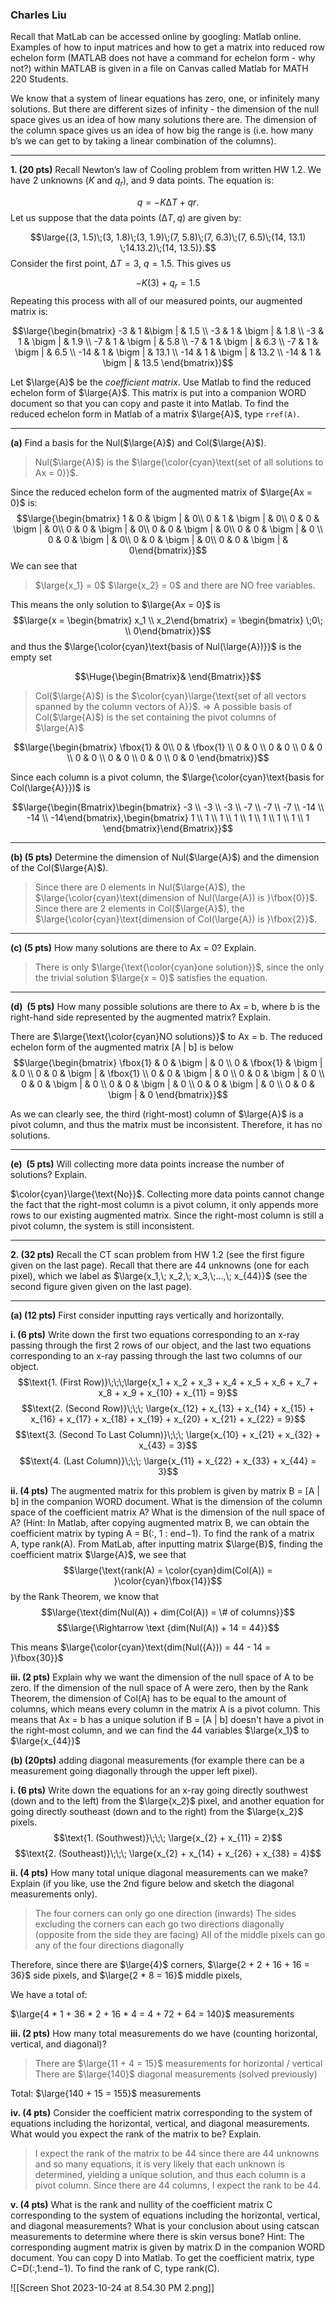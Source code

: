### Charles Liu

Recall that MatLab can be accessed online by googling: Matlab online. Examples of how to input matrices and how to get a matrix into reduced row echelon form (MATLAB does not have a command for echelon form - why not?) within MATLAB is given in a file on Canvas called Matlab for MATH 220 Students.

We know that a system of linear equations has zero, one, or infinitely many solutions. But there are different sizes of infinity - the dimension of the null space gives us an idea of how many solutions there are. The dimension of the column space gives us an idea of how big the range is (i.e. how many b’s we can get to by taking a linear combination of the columns).

___

**1. (20 pts)** Recall Newton’s law of Cooling problem from written HW 1.2. We have 2 unknowns ($K$ and $q_r$), and 9 data points. The equation is:

$$q = −K∆T + qr.  $$
Let us suppose that the data points $(∆T,q)$ are given by:

$$\large{(3, 1.5)\;(3, 1.8)\;(3, 1.9)\;(7, 5.8)\;(7, 6.3)\;(7, 6.5)\;(14, 13.1) \;14.13.2)\;(14, 13.5)}.$$ 
Consider the first point, $∆T = 3$, $q = 1.5$. This gives us

$$−K(3)+q_r =1.5 $$ 
Repeating this process with all of our measured points, our augmented matrix is:

$$\large{\begin{bmatrix} -3 & 1
&\bigm | & 1.5 \\ -3 & 1 & \bigm | & 1.8 \\ -3 & 1 & \bigm | & 1.9 \\ -7 & 1 & \bigm | & 5.8 \\ -7 & 1 & \bigm | & 6.3 \\ -7 & 1 & \bigm | & 6.5 \\ -14 & 1 & \bigm | & 13.1 \\ -14 & 1 & \bigm | & 13.2 \\ -14 & 1 & \bigm | & 13.5 \end{bmatrix}}$$

Let $\large{A}$ be the *coefficient matrix*. Use Matlab to find the reduced echelon form of $\large{A}$. This matrix is put into a companion WORD document so that you can copy and paste it into Matlab. To find the reduced echelon form in Matlab of a matrix $\large{A}$, type `rref(A)`.

____________________________________________________________________________

**(a)** Find a basis for the Nul($\large{A}$) and Col($\large{A}$).

>Nul($\large{A}$) is the $\large{\color{cyan}\text{set of all solutions to Ax = 0}}$.

Since the reduced echelon form of the augmented matrix of $\large{Ax = 0}$ is:
$$\large{\begin{bmatrix} 1 & 0 & \bigm | & 0\\ 0 & 1 & \bigm | & 0\\ 0 & 0 & \bigm | & 0\\ 0 & 0 & \bigm | & 0\\ 0 & 0 & \bigm | & 0\\ 0 & 0 & \bigm | & 0 \\ 0 & 0 & \bigm | & 0\\ 0 & 0 & \bigm | & 0\\ 0 & 0 & \bigm | & 0\end{bmatrix}}$$
We can see that
> $\large{x_1} = 0$
> $\large{x_2} = 0$
and there are NO free variables.

This means the only solution to $\large{Ax = 0}$ is 
$$\large{x = \begin{bmatrix} x_1 \\ x_2\end{bmatrix} = \begin{bmatrix} \;0\; \\ 0\end{bmatrix}}$$
and thus the $\large{\color{cyan}\text{basis of Nul(\large{A})}}$ is the empty set

$$\Huge{\begin{Bmatrix}& \end{Bmatrix}}$$

>Col($\large{A}$) is the $\color{cyan}\large{\text{set of all vectors spanned by the column vectors of A}}$.
>$\Rightarrow$ A possible basis of Col($\large{A}$) is the set containing the pivot columns of $\large{A}$

$$\large{\begin{bmatrix} \fbox{1} & 0\\ 0 & \fbox{1} \\ 0 & 0 \\ 0 & 0 \\ 0 & 0 \\ 0 & 0 \\ 0 & 0 \\ 0 & 0 \\ 0 & 0 \end{bmatrix}}$$

Since each column is a pivot column, the $\large{\color{cyan}\text{basis for Col(\large{A}}})$ is

$$\large{\begin{Bmatrix}\begin{bmatrix} -3 \\ -3 \\ -3 \\ -7 \\ -7 \\ -7 \\ -14 \\ -14 \\ -14\end{bmatrix},\begin{bmatrix} 1 \\ 1 \\ 1 \\ 1 \\ 1 \\ 1 \\ 1 \\ 1  \\ 1 \end{bmatrix}\end{Bmatrix}}$$

___

**(b) (5 pts)** Determine the dimension of Nul($\large{A}$) and the dimension of the Col($\large{A}$).
>Since there are 0 elements in Nul($\large{A}$), the $\large{\color{cyan}\text{dimension of Nul(\large{A}) is }\fbox{0}}$.
>Since there are 2 elements in Col($\large{A}$), the $\large{\color{cyan}\text{dimension of Col(\large{A}) is }\fbox{2}}$.

___

**(c) (5 pts)** How many solutions are there to Ax = 0? Explain.
> There is only $\large{\text{\color{cyan}one solution}}$, since the only the trivial solution $\large{x = 0}$ satisfies the equation.

___

**(d)  (5 pts)** How many possible solutions are there to Ax = b, where b is the right-hand side represented by the augmented matrix? Explain.

There are $\large{\text{\color{cyan}NO solutions}}$ to Ax = b.
The reduced echelon form of the augmented matrix \[A | b] is below
$$\large{\begin{bmatrix} \fbox{1} & 0 & \bigm | & 0 \\ 0 & \fbox{1} & \bigm | & 0 \\ 0 & 0 & \bigm | & \fbox{1} \\ 0 & 0 & \bigm | & 0 \\ 0 & 0 & \bigm | & 0 \\ 0 & 0 & \bigm | & 0 \\ 0 & 0 & \bigm | & 0 \\ 0 & 0 & \bigm | & 0 \\ 0 & 0 & \bigm | & 0 \end{bmatrix}}$$

As we can clearly see, the third (right-most) column of $\large{A}$ is a pivot column, and thus the matrix must be inconsistent. Therefore, it has no solutions.

___

**(e)  (5 pts)** Will collecting more data points increase the number of solutions? Explain.

$\color{cyan}\large{\text{No}}$. Collecting more data points cannot change the fact that the right-most column is a pivot column, it only appends more rows to our existing augmented matrix. Since the right-most column is still a pivot column, the system is still inconsistent.

___

**2. (32 pts)** Recall the CT scan problem from HW 1.2 (see the first figure given on the last page). Recall that there are 44 unknowns (one for each pixel), which we label as $\large{x_1,\; x_2,\; x_3,\;...,\; x_{44}}$ (see the second figure given given on the last page).

___

**(a) (12 pts)** First consider inputting rays vertically and horizontally.

   **i. (6 pts)** Write down the first two equations corresponding to an x-ray passing through the first 2 rows of our object, and the last two equations corresponding to an x-ray passing through the last two columns of our object.
   $$\text{1. (First Row)}\;\;\;\large{x_1 + x_2 + x_3 + x_4 + x_5 + x_6 + x_7 + x_8 + x_9 + x_{10} + x_{11} = 9}$$$$\text{2. (Second Row)}\;\;\; \large{x_{12} + x_{13} + x_{14} + x_{15} + x_{16} + x_{17} + x_{18} + x_{19} + x_{20} + x_{21} + x_{22} = 9}$$$$\text{3. (Second To Last Column)}\;\;\; \large{x_{10} + x_{21} + x_{32} + x_{43} = 3}$$$$\text{4. (Last Column)}\;\;\; \large{x_{11} + x_{22} + x_{33} + x_{44} = 3}$$
   
   **ii. (4 pts)** The augmented matrix for this problem is given by matrix B = \[A | b] in the companion WORD document. What is the dimension of the column space of the coefficient matrix A? What is the dimension of the null space of A?  (Hint: In Matlab, after copying augmented matrix B, we can obtain the coefficient matrix by typing A = B(:, 1 : end−1). To find the rank of a matrix A, type rank(A).
   From MatLab, after inputting matrix $\large{B}$, finding the coefficient matrix $\large{A}$, we see that
   $$\large{\text{rank(A) = \color{cyan}dim(Col(A)) = }\color{cyan}\fbox{14}}$$
   by the Rank Theorem, we know that 
   $$\large{\text{dim(Nul(A)) + dim(Col(A)) = \# of columns}}$$
   $$\large{\Rightarrow \text {dim(Nul(A)) + 14 = 44}}$$
   
   This means $\large{\color{cyan}\text{dim(Nul({A})) = 44 - 14 = }\fbox{30}}$

   **iii. (2 pts)** Explain why we want the dimension of the null space of A to be zero.
   If the dimension of the null space of A were zero, then by the Rank Theorem, the dimension of Col(A) has to be equal to the amount of columns, which means every column in the matrix A is a pivot column. This means that Ax = b has a unique solution if B = \[A | b] doesn't have a pivot in the right-most column, and we can find the 44 variables $\large{x_1}$ to $\large{x_{44}}$


**(b) (20pts)** adding diagonal measurements (for example there can be a measurement going diagonally through the upper left pixel).

   **i. (6 pts)** Write down the equations for an x-ray going directly southwest (down and to the left) from the $\large{x_2}$ pixel, and another equation for going directly southeast (down and to the right) from the $\large{x_2}$ pixels.
   $$\text{1. (Southwest)}\;\;\; \large{x_{2} + x_{11} = 2}$$$$\text{2. (Southeast)}\;\;\; \large{x_{2} + x_{14} + x_{26} + x_{38} = 4}$$

   **ii. (4 pts)** How many total unique diagonal measurements can we make? Explain (if you like, use the 2nd figure below and sketch the diagonal measurements only).
   
   >The four corners can only go one direction (inwards)
   >The sides excluding the corners can each go two directions diagonally (opposite from the side they are facing)
  > All of the middle pixels can go any of the four directions diagonally
   
   Therefore, since there are $\large{4}$ corners, $\large{2 + 2 + 16 + 16 = 36}$ side pixels, and $\large{2 * 8 = 16}$ middle pixels,
   
   We have a total of:
   
   $\large{4 * 1 + 36 * 2 + 16 * 4 = 4 + 72 + 64 = 140}$ measurements
 
   **iii. (2 pts)** How many total measurements do we have (counting horizontal, vertical, and diagonal)?
   
   >There are $\large{11 + 4 = 15}$ measurements for horizontal / vertical
   >There are $\large{140}$ diagonal measurements (solved previously)
   >
   Total: $\large{140 + 15 = 155}$ measurements
   
**iv. (4 pts)** Consider the coefficient matrix corresponding to the system of equations including the horizontal, vertical, and diagonal measurements. What would you expect the rank of the matrix to be? Explain.
>I expect the rank of the matrix to be 44 since there are 44 unknowns and so many equations, it is very likely that each unknown is determined, yielding a unique solution, and thus each column is a pivot column. Since there are 44 columns, I expect the rank to be 44.

**v. (4 pts)** What is the rank and nullity of the coefficient matrix C corresponding to the system of equations including the horizontal, vertical, and diagonal measurements? What is your conclusion about using catscan measurements to determine where there is skin versus bone? 
Hint: The corresponding augment matrix is given by matrix D in the companion WORD document. You can copy D into Matlab. To get the coefficient matrix, type C=D(:,1:end−1). To find the rank of C, type rank(C).


![[Screen Shot 2023-10-24 at 8.54.30 PM 2.png]]
